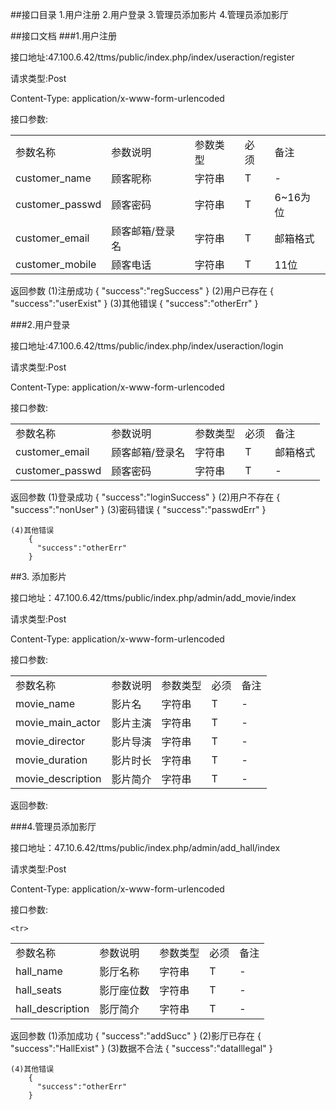 ##接口目录
1.用户注册
2.用户登录
3.管理员添加影片
4.管理员添加影厅


##接口文档
###1.用户注册

接口地址:47.100.6.42/ttms/public/index.php/index/useraction/register

请求类型:Post

Content-Type: application/x-www-form-urlencoded

接口参数:
<table>
	<tr>
		<tr>
			<td>参数名称</td>
			<td>参数说明</td>
			<td>参数类型</td>
			<td>必须</td>
			<td>备注</td>
		</tr>
		<tr>
			<td>customer_name</td>
			<td>顾客昵称</td>
			<td>字符串</td>
			<td>T</td>
			<td>-</td>
		</tr>
		<tr>
			<td>customer_passwd</td>
			<td>顾客密码</td>
			<td>字符串</td>
			<td>T</td>
			<td>6~16为位</td>
		</tr>
		<tr>
			<td>customer_email</td>
			<td>顾客邮箱/登录名</td>
			<td>字符串</td>
			<td>T</td>
			<td>邮箱格式</td>
		</tr>
		<tr>
			<td>customer_mobile</td>
			<td>顾客电话</td>
			<td>字符串</td>
			<td>T</td>
			<td>11位</td>
		</tr>	
	<tr>
</table>


返回参数
	(1)注册成功
		{
		  "success":"regSuccess"
		}
	(2)用户已存在
		{
		  "success":"userExist"
		}
	(3)其他错误
		{
		  "success":"otherErr"
		}
		
###2.用户登录

接口地址:47.100.6.42/ttms/public/index.php/index/useraction/login

请求类型:Post

Content-Type: application/x-www-form-urlencoded

接口参数:
<table>
	<tr>
		<tr>
			<td>参数名称</td>
			<td>参数说明</td>
			<td>参数类型</td>
			<td>必须</td>
			<td>备注</td>
		</tr>
		<tr>
			<td>customer_email</td>
			<td>顾客邮箱/登录名</td>
			<td>字符串</td>
			<td>T</td>
			<td>邮箱格式</td>
		</tr>	
		<tr>
			<td>customer_passwd</td>
			<td>顾客密码</td>
			<td>字符串</td>
			<td>T</td>
			<td>-</td>
		</tr>		
	<tr>
</table>

返回参数
	(1)登录成功
		{
		  "success":"loginSuccess"
		}
	(2)用户不存在
		{
		  "success":"nonUser"
		}
	(3)密码错误
		{
		  "success":"passwdErr"
		}

	(4)其他错误
		{
		  "success":"otherErr"
		}

##3. 添加影片

接口地址：47.100.6.42/ttms/public/index.php/admin/add_movie/index

请求类型:Post

Content-Type: application/x-www-form-urlencoded

接口参数:
<table>
	<tr>
		<tr>
			<td>参数名称</td>
			<td>参数说明</td>
			<td>参数类型</td>
			<td>必须</td>
			<td>备注</td>
		</tr>
		<tr>
			<td>movie_name</td>
			<td>影片名</td>
			<td>字符串</td>
			<td>T</td>
			<td>-</td>
		</tr>
		<tr>
			<td>movie_main_actor</td>
			<td>影片主演</td>
			<td>字符串</td>
			<td>T</td>
			<td>-</td>
		</tr>
		<tr>
			<td>movie_director</td>
			<td>影片导演</td>
			<td>字符串</td>
			<td>T</td>
			<td>-</td>
		</tr>
		<tr>
			<td>movie_duration</td>
			<td>影片时长</td>
			<td>字符串</td>
			<td>T</td>
			<td>-</td>
		</tr>
		<tr>
			<td>movie_description</td>
			<td>影片简介</td>
			<td>字符串</td>
			<td>T</td>
			<td>-</td>
		</tr>
	<tr>
</table>

返回参数:




###4.管理员添加影厅

接口地址：47.10.6.42/ttms/public/index.php/admin/add_hall/index

请求类型:Post

Content-Type: application/x-www-form-urlencoded

接口参数:
<table>
	<tr>
		<tr>
			<td>参数名称</td>
			<td>参数说明</td>
			<td>参数类型</td>
			<td>必须</td>
			<td>备注</td>
		</tr>
		<tr>
			<td>hall_name</td>
			<td>影厅名称</td>
			<td>字符串</td>
			<td>T</td>
			<td>-</td>
		</tr>
		<tr>
			<td>hall_seats</td>
			<td>影厅座位数</td>
			<td>字符串</td>
			<td>T</td>
			<td>-</td>
		</tr>
		<tr>
			<td>hall_description</td>
			<td>影厅简介</td>
			<td>字符串</td>
			<td>T</td>
			<td>-</td>
		</tr>
		
	<tr>
</table>

返回参数
	(1)添加成功
		{
		  "success":"addSucc"
		}
	(2)影厅已存在
		{
		  "success":"HallExist"
		}
	(3)数据不合法
		{
		  "success":"dataIllegal"
		}

	(4)其他错误
		{
		  "success":"otherErr"
		}
	